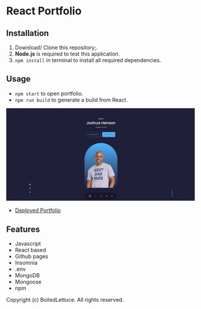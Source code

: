 # React Portfolio

## Installation

1. Download/ Clone this repository;.
2. **Node.js** is required to test this application.
3. `npm install` in terminal to install all required dependencies.

## Usage

* `npm start` to open portfolio.
* `npm run build` to generate a build from React.

![Preview Image](./Assets/Preview.JPG)

* [Deployed Portfolio](https://boiledlettuce.github.io/Joshua-Henson-React-Portfolio/)

## Features 

* Javascript
* React based
* Github pages
* Insomnia
* .env
* MongoDB
* Mongoose
* npm

Copyright (c) BoiledLettuce. All rights reserved.
